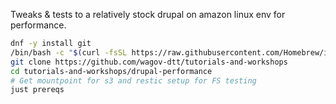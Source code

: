 Tweaks & tests to a relatively stock drupal on amazon linux env for performance.

```bash
dnf -y install git
/bin/bash -c "$(curl -fsSL https://raw.githubusercontent.com/Homebrew/install/HEAD/install.sh)"
git clone https://github.com/wagov-dtt/tutorials-and-workshops
cd tutorials-and-workshops/drupal-performance
# Get mountpoint for s3 and restic setup for FS testing
just prereqs
```